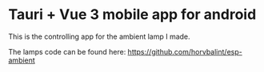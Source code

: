 # Tauri + Vue 3 mobile app for android

This is the controlling app for the ambient lamp I made.

The lamps code can be found here: https://github.com/horvbalint/esp-ambient

